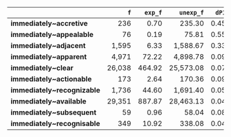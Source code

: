 |                              |    `f` |   `exp_f` |   `unexp_f` |   `dP1` |   `P1` |   `dP2` |   `P2` |   `LRC` |       `G2` |        `N` |   `f1` |    `f2` | `l1`        | `l2`         |
|:-----------------------------|-------:|----------:|------------:|--------:|-------:|--------:|-------:|--------:|-----------:|-----------:|-------:|--------:|:------------|:-------------|
| **immediately~accretive**    |    236 |      0.70 |      235.30 |    0.45 |   0.45 |    0.00 |   0.00 |    8.54 |   2,406.67 | 72,839,589 | 96,973 |     523 | immediately | accretive    |
| **immediately~appealable**   |     76 |      0.19 |       75.81 |    0.55 |   0.55 |    0.00 |   0.00 |    8.41 |     815.23 | 72,839,589 | 96,973 |     139 | immediately | appealable   |
| **immediately~adjacent**     |  1,595 |      6.33 |    1,588.67 |    0.33 |   0.34 |    0.02 |   0.02 |    8.31 |  15,089.64 | 72,839,589 | 96,973 |   4,756 | immediately | adjacent     |
| **immediately~apparent**     |  4,971 |     72.22 |    4,898.78 |    0.09 |   0.09 |    0.05 |   0.05 |    6.12 |  32,982.98 | 72,839,589 | 96,973 |  54,246 | immediately | apparent     |
| **immediately~clear**        | 26,038 |    464.92 |   25,573.08 |    0.07 |   0.07 |    0.26 |   0.27 |    5.86 | 167,884.92 | 72,839,589 | 96,973 | 349,214 | immediately | clear        |
| **immediately~actionable**   |    173 |      2.64 |      170.36 |    0.09 |   0.09 |    0.00 |   0.00 |    5.47 |   1,121.82 | 72,839,589 | 96,973 |   1,983 | immediately | actionable   |
| **immediately~recognizable** |  1,736 |     44.60 |    1,691.40 |    0.05 |   0.05 |    0.02 |   0.02 |    5.15 |   9,447.17 | 72,839,589 | 96,973 |  33,499 | immediately | recognizable |
| **immediately~available**    | 29,351 |    887.87 |   28,463.13 |    0.04 |   0.04 |    0.29 |   0.30 |    5.06 | 159,088.56 | 72,839,589 | 96,973 | 666,909 | immediately | available    |
| **immediately~subsequent**   |     59 |      0.96 |       58.04 |    0.08 |   0.08 |    0.00 |   0.00 |    4.81 |     374.58 | 72,839,589 | 96,973 |     722 | immediately | subsequent   |
| **immediately~recognisable** |    349 |     10.92 |      338.08 |    0.04 |   0.04 |    0.00 |   0.00 |    4.59 |   1,757.24 | 72,839,589 | 96,973 |   8,204 | immediately | recognisable |